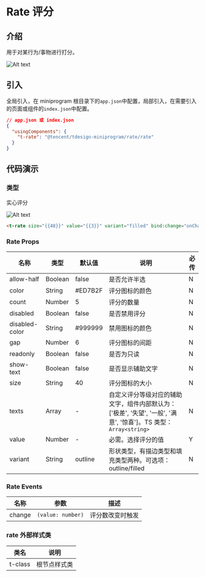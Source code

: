 # Rate 评分

## 介绍

用于对某行为/事物进行打分。

![Alt text](https://tdesign.gtimg.com/miniprogram/qrcode/rate.png)

## 引入

全局引入，在 miniprogram 根目录下的`app.json`中配置，局部引入，在需要引入的页面或组件的`index.json`中配置。

```json
// app.json 或 index.json
{
  "usingComponents": {
    "t-rate": "@tencent/tdesign-miniprogram/rate/rate"
  }
}
```

## 代码演示

### 类型

实心评分

![Alt text](图片链接 'optional title')

```html
<t-rate size="{{48}}" value="{{3}}" variant="filled" bind:change="onChange"></t-rate>
```

### Rate Props

| 名称           | 类型    | 默认值  | 说明                                                                                                             | 必传 |
| -------------- | ------- | ------- | ---------------------------------------------------------------------------------------------------------------- | ---- |
| allow-half     | Boolean | false   | 是否允许半选                                                                                                     | N    |
| color          | String  | #ED7B2F | 评分图标的颜色                                                                                                   | N    |
| count          | Number  | 5       | 评分的数量                                                                                                       | N    |
| disabled       | Boolean | false   | 是否禁用评分                                                                                                     | N    |
| disabled-color | String  | #999999 | 禁用图标的颜色                                                                                                   | N    |
| gap            | Number  | 6       | 评分图标的间距                                                                                                   | N    |
| readonly       | Boolean | false   | 是否为只读                                                                                                       | N    |
| show-text      | Boolean | false   | 是否显示辅助文字                                                                                                 | N    |
| size           | String  | 40      | 评分图标的大小                                                                                                   | N    |
| texts          | Array   | -       | 自定义评分等级对应的辅助文字，组件内部默认为：['极差', '失望', '一般', '满意', '惊喜']。TS 类型：`Array<string>` | N    |
| value          | Number  | -       | 必需。选择评分的值                                                                                               | Y    |
| variant        | String  | outline | 形状类型，有描边类型和填充类型两种。可选项：outline/filled                                                       | N    |

### Rate Events

| 名称   | 参数              | 描述             |
| ------ | ----------------- | ---------------- |
| change | `(value: number)` | 评分数改变时触发 |

### rate 外部样式类

| 类名    | 说明         |
| ------- | ------------ |
| t-class | 根节点样式类 |
